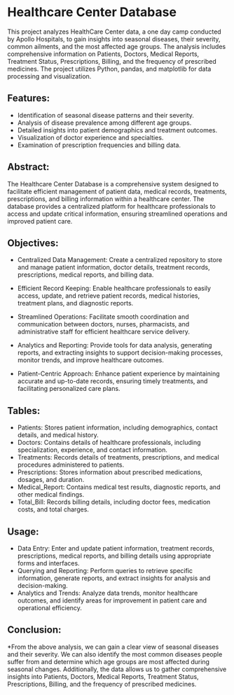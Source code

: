 # Healthcare Center Database #

This project analyzes HealthCare Center data, a one day camp conducted by Apollo Hospitals, to gain insights into seasonal diseases, their severity, common ailments, and the most affected age groups. The analysis includes comprehensive information on Patients, Doctors, Medical Reports, Treatment Status, Prescriptions, Billing, and the frequency of prescribed medicines. The project utilizes Python, pandas, and matplotlib for data processing and visualization.

## Features:
* Identification of seasonal disease patterns and their severity.
* Analysis of disease prevalence among different age groups.
* Detailed insights into patient demographics and treatment outcomes.
* Visualization of doctor experience and specialties.
* Examination of prescription frequencies and billing data.

## Abstract:
The Healthcare Center Database is a comprehensive system designed to facilitate efficient management of patient data, medical records, treatments, prescriptions, and billing information within a healthcare center. The database provides a centralized platform for healthcare professionals to access and update critical information, ensuring streamlined operations and improved patient care.

## Objectives:
* Centralized Data Management: Create a centralized repository to store and manage patient information, doctor details, treatment records, prescriptions, medical reports, and billing data.

* Efficient Record Keeping: Enable healthcare professionals to easily access, update, and retrieve patient records, medical histories, treatment plans, and diagnostic reports.

* Streamlined Operations: Facilitate smooth coordination and communication between doctors, nurses, pharmacists, and administrative staff for efficient healthcare service delivery.

* Analytics and Reporting: Provide tools for data analysis, generating reports, and extracting insights to support decision-making processes, monitor trends, and improve healthcare outcomes.

* Patient-Centric Approach: Enhance patient experience by maintaining accurate and up-to-date records, ensuring timely treatments, and facilitating personalized care plans.

## Tables:
* Patients: Stores patient information, including demographics, contact details, and medical history.
* Doctors: Contains details of healthcare professionals, including specialization, experience, and contact information.
* Treatments: Records details of treatments, prescriptions, and medical procedures administered to patients.
* Prescriptions: Stores information about prescribed medications, dosages, and duration.
* Medical_Report: Contains medical test results, diagnostic reports, and other medical findings.
* Total_Bill: Records billing details, including doctor fees, medication costs, and total charges.

## Usage:
* Data Entry: Enter and update patient information, treatment records, prescriptions, medical reports, and billing details using appropriate forms and interfaces.
* Querying and Reporting: Perform queries to retrieve specific information, generate reports, and extract insights for analysis and decision-making.
* Analytics and Trends: Analyze data trends, monitor healthcare outcomes, and identify areas for improvement in patient care and operational efficiency.

## Conclusion:
*From the above analysis, we can gain a clear view of seasonal diseases and their severity. We can also identify the most common diseases people suffer from and determine which age groups are most affected during seasonal changes. Additionally, the data allows us to gather comprehensive insights into Patients, Doctors, Medical Reports, Treatment Status, Prescriptions, Billing, and the frequency of prescribed medicines.
